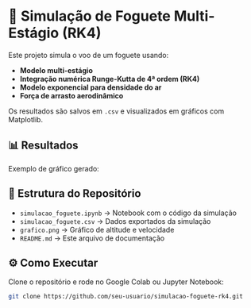 # 🚀 Simulação de Foguete Multi-Estágio (RK4)

Este projeto simula o voo de um foguete usando:
- **Modelo multi-estágio**
- **Integração numérica Runge-Kutta de 4ª ordem (RK4)**
- **Modelo exponencial para densidade do ar**
- **Força de arrasto aerodinâmico**

Os resultados são salvos em `.csv` e visualizados em gráficos com Matplotlib.

## 📊 Resultados
Exemplo de gráfico gerado:



## 📂 Estrutura do Repositório
- `simulacao_foguete.ipynb` → Notebook com o código da simulação  
- `simulacao_foguete.csv` → Dados exportados da simulação  
- `grafico.png` → Gráfico de altitude e velocidade  
- `README.md` → Este arquivo de documentação  

## ⚙️ Como Executar
Clone o repositório e rode no Google Colab ou Jupyter Notebook:

```bash
git clone https://github.com/seu-usuario/simulacao-foguete-rk4.git
